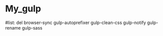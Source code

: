 # My_gulp

#list:
  del
  browser-sync
  gulp-autoprefixer
  gulp-clean-css
  gulp-notify
  gulp-rename
  gulp-sass
  
